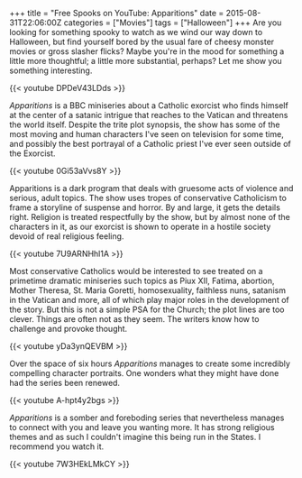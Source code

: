 +++
title = "Free Spooks on YouTube: Apparitions"
date = 2015-08-31T22:06:00Z
categories = ["Movies"]
tags = ["Halloween"]
+++
Are you looking for something spooky to watch as we wind our way down to Halloween, but find yourself bored by the usual fare of cheesy monster movies or gross slasher flicks? Maybe you're in the mood for something a little more thoughtful; a little more substantial, perhaps? Let me show you something interesting.

{{< youtube DPDeV43LDds >}}

*Apparitions* is a BBC miniseries about a Catholic exorcist who finds himself at the center of a satanic intrigue that reaches to the Vatican and threatens the world itself. Despite the trite plot synopsis, the show has some of the most moving and human characters I've seen on television for some time, and possibly the best portrayal of a Catholic priest I've ever seen outside of the Exorcist.

{{< youtube 0Gi53aVvs8Y >}}

Apparitions is a dark program that deals with gruesome acts of violence and serious, adult topics. The show uses tropes of conservative Catholicism to frame a storyline of suspense and horror. By and large, it gets the details right. Religion is treated respectfully by the show, but by almost none of the characters in it, as our exorcist is shown to operate in a hostile society devoid of real religious feeling.

{{< youtube 7U9ARNHhl1A >}}

Most conservative Catholics would be interested to see treated on a primetime dramatic miniseries such topics as Piux XII, Fatima, abortion, Mother Theresa, St. Maria Goretti, homosexuality, faithless nuns, satanism in the Vatican and more, all of which play major roles in the development of the story. But this is not a simple PSA for the Church; the plot lines are too clever. Things are often not as they seem. The writers know how to challenge and provoke thought.

{{< youtube yDa3ynQEVBM >}}

Over the space of six hours *Apparitions* manages to create some incredibly compelling character portraits. One wonders what they might have done had the series been renewed.

{{< youtube A-hpt4y2bgs >}}

*Apparitions* is a somber and foreboding series that nevertheless manages to connect with you and leave you wanting more. It has strong religious themes and as such I couldn't imagine this being run in the States. I recommend you watch it.

{{< youtube 7W3HEkLMkCY >}}
